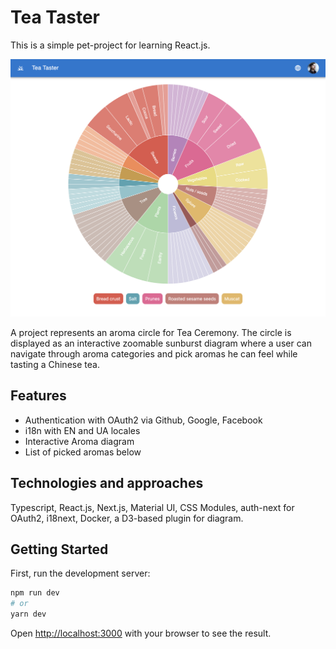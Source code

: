 # Tea Taster

This is a simple pet-project for learning React.js.

![Tea taster screenshot](tea-taster-screenshot.png "Tea taster screenshot")


A project represents an aroma circle for Tea Ceremony. The circle is displayed as an interactive
zoomable sunburst diagram where a user can navigate through aroma categories and pick aromas he
can feel while tasting a Chinese tea.

## Features

- Authentication with OAuth2 via Github, Google, Facebook
- i18n with EN and UA locales
- Interactive Aroma diagram
- List of picked aromas below

## Technologies and approaches

Typescript, React.js, Next.js, Material UI, CSS Modules, auth-next for OAuth2, i18next, Docker, a D3-based plugin for diagram.

## Getting Started

First, run the development server:

```bash
npm run dev
# or
yarn dev
```

Open [http://localhost:3000](http://localhost:3000) with your browser to see the result.
